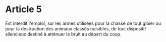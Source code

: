 # Article 5

Est interdit l'emploi, sur les armes utilisées pour la chasse de tout gibier ou pour la destruction des animaux classés nuisibles, de tout dispositif silencieux destiné à atténuer le bruit au départ du coup.
